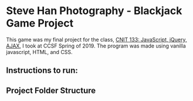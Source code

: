# Steve Han Photography - Blackjack Game Project

This game was my final project for the class, [CNIT 133: JavaScript, jQuery, AJAX](https://ccsf.edu/Schedule/CD/CNIT%20133.htm), I took at CCSF Spring of 2019.  The program was made using vanilla javascript, HTML, and CSS.

## Instructions to run:


## Project Folder Structure
```bash
    


